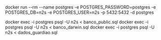 docker run --rm --name postgres -e POSTGRES_PASSWORD=postgres -e POSTGRES_DB=n2s -e POSTGRES_USER=n2s -p 5432:5432 -d postgres

docker exec -i postgres psql -U n2s < banco_public.sql
docker exec -i postgres psql -U n2s < banco_darwin.sql
docker exec -i postgres psql -U n2s < dados_guardiao.sql